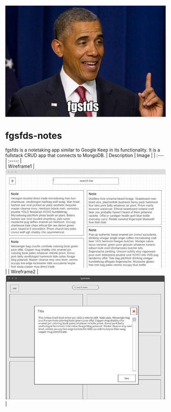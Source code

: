 ![obama](./img/obama.png)
# fgsfds-notes
fgsfds is a notetaking app similar to Google Keep in its functionality. 
It is a fullstack CRUD app that connects to MongoDB.
| Description      | Image | 
| :---        |    :----:   |        
| Wireframe1  | ![wireframe1](./img/wireframe1.png)      | 
| Wireframe2  | ![wireframe2](./img/wireframe2.png)      | 




